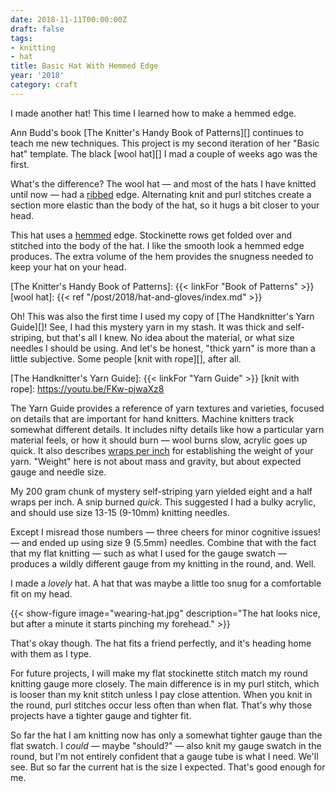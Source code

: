 ```yaml
---
date: 2018-11-11T00:00:00Z
draft: false
tags:
- knitting
- hat
title: Basic Hat With Hemmed Edge
year: '2018'
category: craft
---
```


I made another hat! This time I learned how to make a hemmed edge.
<!--more-->

Ann Budd's book [The Knitter's Handy Book of Patterns][] continues to teach me new techniques. This project is
my second iteration of her "Basic hat" template. The black [wool hat][] I mad a couple of weeks ago was the
first.

What's the difference? The wool hat — and most of the hats I have knitted until now — had a [ribbed][]
edge. Alternating knit and purl stitches create a section more elastic than the body of the hat, so it hugs a
bit closer to your head.

This hat uses a [hemmed][] edge. Stockinette rows get folded over and stitched into the body of the hat. I
like the smooth look a hemmed edge produces. The extra volume of the hem provides the snugness needed to keep
your hat on your head.

[The Knitter's Handy Book of Patterns]: {{< linkFor "Book of Patterns" >}}
[wool hat]: {{< ref "/post/2018/hat-and-gloves/index.md" >}}

[ribbed]: https://www.dummies.com/crafts/knitting/knitting-stitches/how-to-rib-stitch/
[hemmed]: http://www.vogueknitting.com/pattern_help/how-to/beyond_the_basics/hems

Oh! This was also the first time I used my copy of [The Handknitter's Yarn Guide][]! See, I had this
mystery yarn in my stash. It was thick and self-striping, but that's all I knew. No idea about the material,
or what size needles I should be using. And let's be honest, "thick yarn" is more than a little subjective. Some
people [knit with rope][], after all.

[The Handknitter's Yarn Guide]: {{< linkFor "Yarn Guide" >}}
[knit with rope]: https://youtu.be/FKw-pjwaXz8

The Yarn Guide provides a reference of yarn textures and varieties, focused on details that are important for
hand knitters. Machine knitters track somewhat different details. It includes nifty details like how a
particular yarn material feels, or how it should burn — wool burns slow, acrylic goes up quick. It also
describes [wraps per inch][] for establishing the weight of your yarn. "Weight" here is not about mass and
gravity, but about expected gauge and needle size.

My 200 gram chunk of mystery self-striping yarn yielded eight and a half wraps per inch. A snip burned
*quick*. This suggested I had a bulky acrylic, and should use size 13-15 (9-10mm) knitting needles.

Except I misread those numbers — three cheers for minor cognitive issues! — and ended up using size 9 (5.5mm)
needles. Combine that with the fact that my flat knitting — such as what I used for the gauge swatch —
produces a wildly different gauge from my knitting in the round, and. Well.

I made a *lovely* hat. A hat that was maybe a little too snug for a comfortable fit on my head.

[wraps per inch]: https://www.craftyarncouncil.com/standards/how-measure-wraps-inch-wpi

{{< show-figure
    image="wearing-hat.jpg"
    description="The hat looks nice, but after a minute it starts pinching my forehead." >}}

That's okay though. The hat fits a friend perfectly, and it's heading home with them as I type.

For future projects, I will make my flat stockinette stitch match my round knitting gauge more closely. The
main difference is in my purl stitch, which is looser than my knit stitch unless I pay close attention. When
you knit in the round, purl stitches occur less often than when flat. That's why those projects have a tighter
gauge and tighter fit.

So far the hat I am knitting now has only a somewhat tighter gauge than the flat swatch. I *could* — maybe
"should?" — also knit my gauge swatch in the round, but I'm not entirely confident that a gauge tube is what I
need. We'll see. But so far the current hat is the size I expected. That's good enough for me.


